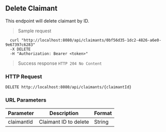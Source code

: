## Delete Claimant
This endpoint will delete claimant by ID.

> Sample request

```shell
  curl "http://localhost:8080/api/claimants/0bf56d35-1dc2-4826-a6e0-9e67397c6283"
  -X DELETE
  -H "Authorization: Bearer <token>"
```

> Success response <code>HTTP 204 No Content</code>

### HTTP Request

`DELETE http://localhost:8080/api/claimants/{claimantId}`

### URL Parameters

Parameter | Description | Format
--------- | ----------- | ---------
claimantId | Claimant ID to delete | String